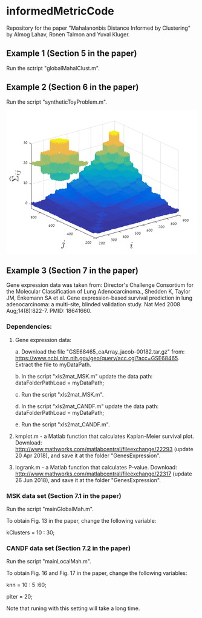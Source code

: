 # informedMetricCode
Repository for the paper "Mahalanonbis Distance Informed by Clustering" by Almog Lahav, Ronen Talmon and Yuval Kluger. 

## Example 1 (Section 5 in the paper)

Run the sctript "globalMahalClust.m".

## Example 2 (Section 6 in the paper)

Run the script "syntheticToyProblem.m".

![Alt text](figures/sec6Cov1.png?raw=true "Title")


## Example 3 (Section 7 in the paper)
Gene expression data was taken from:
Director's Challenge Consortium for the Molecular Classification of Lung Adenocarcinoma., Shedden K, Taylor JM, Enkemann SA et al. Gene expression-based survival prediction in lung adenocarcinoma: a multi-site, blinded validation study. Nat Med 2008 Aug;14(8):822-7. PMID: 18641660.

### Dependencies:

1. Gene expression data:

	a. Download the file "GSE68465_caArray_jacob-00182.tar.gz" from: https://www.ncbi.nlm.nih.gov/geo/query/acc.cgi?acc=GSE68465. Extract the file to myDataPath.
	
	b. In the script "xls2mat_MSK.m" update the data path: dataFolderPathLoad = myDataPath;
	
	c. Run the script "xls2mat_MSK.m".
	
	d. In the script "xls2mat_CANDF.m" update the data path: dataFolderPathLoad = myDataPath;
	
	e. Run the script "xls2mat_CANDF.m".
	

2. kmplot.m - a Matlab function that calculates Kaplan-Meier survival plot. Download: http://www.mathworks.com/matlabcentral/fileexchange/22293 (update 20 Apr 2018), and save it at the folder "GenesExpression".

3. logrank.m - a Matlab function that calculates P-value. Download: http://www.mathworks.com/matlabcentral/fileexchange/22317 (update 26 Jun 2018), and save it at the folder "GenesExpression".


### MSK data set (Section 7.1 in the paper)

Run the script "mainGlobalMah.m".

To obtain Fig. 13 in the paper, change the following variable:

kClusters = 10 : 30;


### CANDF data set (Section 7.2 in the paper)

Run the script "mainLocalMah.m".

To obtain Fig. 16 and Fig. 17 in the paper, change the following variables:

knn 	= 10 : 5 :60; 

pIter 	= 20;

Note that runing with this setting will take a long time.  
